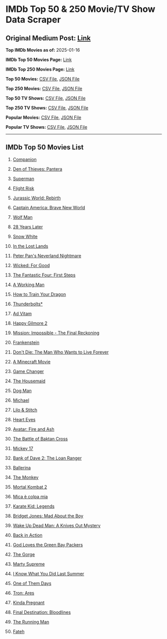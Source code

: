 # IMDb Top 50 & 250 Movie/TV Show Data Scraper

## Original Medium Post: [Link](https://medium.com/@nishantsahoo/which-movie-should-i-watch-5c83a3c0f5b1)

**Top IMDb Movies as of:** 2025-01-16

**IMDb Top 50 Movies Page:** [Link](https://www.imdb.com/search/title/?title_type=feature&release_date=2025-01-01,2025-12-31)

**IMDb Top 250 Movies Page:** [Link](https://www.imdb.com/chart/top/)

**Top 50 Movies:** [CSV File](/data/top50/movies.csv), [JSON File](/data/top50/movies.json)

**Top 250 Movies:** [CSV File](/data/top250/movies.csv), [JSON File](/data/top250/movies.json)

**Top 50 TV Shows:** [CSV File](/data/top50/shows.csv), [JSON File](/data/top50/shows.json)

**Top 250 TV Shows:** [CSV File](/data/top250/shows.csv), [JSON File](/data/top250/shows.json)

**Popular Movies:** [CSV File](/data/popular/movies.csv), [JSON File](/data/popular/movies.json)

**Popular TV Shows:** [CSV File](/data/popular/shows.csv), [JSON File](/data/popular/shows.json)

---

## IMDb Top 50 Movies List

1. [Companion](https://www.imdb.com/title/tt26584495/)

2. [Den of Thieves: Pantera](https://www.imdb.com/title/tt8008948/)

3. [Superman](https://www.imdb.com/title/tt5950044/)

4. [Flight Risk](https://www.imdb.com/title/tt10078772/)

5. [Jurassic World: Rebirth](https://www.imdb.com/title/tt31036941/)

6. [Captain America: Brave New World](https://www.imdb.com/title/tt14513804/)

7. [Wolf Man](https://www.imdb.com/title/tt4216984/)

8. [28 Years Later](https://www.imdb.com/title/tt10548174/)

9. [Snow White](https://www.imdb.com/title/tt6208148/)

10. [In the Lost Lands](https://www.imdb.com/title/tt4419684/)

11. [Peter Pan's Neverland Nightmare](https://www.imdb.com/title/tt21955520/)

12. [Wicked: For Good](https://www.imdb.com/title/tt19847976/)

13. [The Fantastic Four: First Steps](https://www.imdb.com/title/tt10676052/)

14. [A Working Man](https://www.imdb.com/title/tt9150192/)

15. [How to Train Your Dragon](https://www.imdb.com/title/tt26743210/)

16. [Thunderbolts\*](https://www.imdb.com/title/tt20969586/)

17. [Ad Vitam](https://www.imdb.com/title/tt32138452/)

18. [Happy Gilmore 2](https://www.imdb.com/title/tt31868189/)

19. [Mission: Impossible - The Final Reckoning](https://www.imdb.com/title/tt9603208/)

20. [Frankenstein](https://www.imdb.com/title/tt1312221/)

21. [Don't Die: The Man Who Wants to Live Forever](https://www.imdb.com/title/tt34977130/)

22. [A Minecraft Movie](https://www.imdb.com/title/tt3566834/)

23. [Game Changer](https://www.imdb.com/title/tt14209618/)

24. [The Housemaid](https://www.imdb.com/title/tt27543632/)

25. [Dog Man](https://www.imdb.com/title/tt10954718/)

26. [Michael](https://www.imdb.com/title/tt11378946/)

27. [Lilo & Stitch](https://www.imdb.com/title/tt11655566/)

28. [Heart Eyes](https://www.imdb.com/title/tt32558992/)

29. [Avatar: Fire and Ash](https://www.imdb.com/title/tt1757678/)

30. [The Battle of Baktan Cross](https://www.imdb.com/title/tt30144839/)

31. [Mickey 17](https://www.imdb.com/title/tt12299608/)

32. [Bank of Dave 2: The Loan Ranger](https://www.imdb.com/title/tt27713772/)

33. [Ballerina](https://www.imdb.com/title/tt7181546/)

34. [The Monkey](https://www.imdb.com/title/tt27714946/)

35. [Mortal Kombat 2](https://www.imdb.com/title/tt17490712/)

36. [Mica è colpa mia](https://www.imdb.com/title/tt34896285/)

37. [Karate Kid: Legends](https://www.imdb.com/title/tt1674782/)

38. [Bridget Jones: Mad About the Boy](https://www.imdb.com/title/tt32063050/)

39. [Wake Up Dead Man: A Knives Out Mystery](https://www.imdb.com/title/tt14364480/)

40. [Back in Action](https://www.imdb.com/title/tt21191806/)

41. [God Loves the Green Bay Packers](https://www.imdb.com/title/tt15143042/)

42. [The Gorge](https://www.imdb.com/title/tt13654226/)

43. [Marty Supreme](https://www.imdb.com/title/tt32916440/)

44. [I Know What You Did Last Summer](https://www.imdb.com/title/tt4045450/)

45. [One of Them Days](https://www.imdb.com/title/tt32221196/)

46. [Tron: Ares](https://www.imdb.com/title/tt6604188/)

47. [Kinda Pregnant](https://www.imdb.com/title/tt30253036/)

48. [Final Destination: Bloodlines](https://www.imdb.com/title/tt9619824/)

49. [The Running Man](https://www.imdb.com/title/tt14107334/)

50. [Fateh](https://www.imdb.com/title/tt27679608/)
